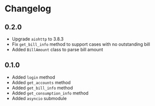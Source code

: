 # Changelog

## 0.2.0

- Upgrade `aiohttp` to 3.8.3
- Fix `get_bill_info` method to support cases with no outstanding bill
- Added `BillAmount` class to parse bill amount

## 0.1.0

- Added `login` method
- Added `get_accounts` method
- Added `get_bill_info` method
- Added `get_consumption_info` method
- Added `asyncio` submodule
